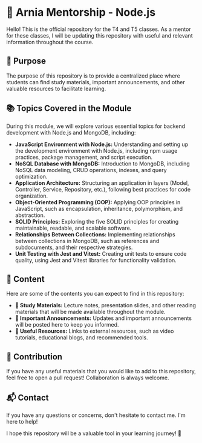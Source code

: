 # 🌟 Arnia Mentorship - Node.js

Hello! This is the official repository for the T4 and T5 classes. As a mentor for these classes, I will be updating this repository with useful and relevant information throughout the course.

## 🎯 Purpose

The purpose of this repository is to provide a centralized place where students can find study materials, important announcements, and other valuable resources to facilitate learning.

## 📚 Topics Covered in the Module

During this module, we will explore various essential topics for backend development with Node.js and MongoDB, including:

- **JavaScript Environment with Node.js:** Understanding and setting up the development environment with Node.js, including npm usage practices, package management, and script execution.
- **NoSQL Database with MongoDB:** Introduction to MongoDB, including NoSQL data modeling, CRUD operations, indexes, and query optimization.
- **Application Architecture:** Structuring an application in layers (Model, Controller, Service, Repository, etc.), following best practices for code organization.
- **Object-Oriented Programming (OOP):** Applying OOP principles in JavaScript, such as encapsulation, inheritance, polymorphism, and abstraction.
- **SOLID Principles:** Exploring the five SOLID principles for creating maintainable, readable, and scalable software.
- **Relationships Between Collections:** Implementing relationships between collections in MongoDB, such as references and subdocuments, and their respective strategies.
- **Unit Testing with Jest and Vitest:** Creating unit tests to ensure code quality, using Jest and Vitest libraries for functionality validation.

## 📂 Content

Here are some of the contents you can expect to find in this repository:

- **📘 Study Materials:** Lecture notes, presentation slides, and other reading materials that will be made available throughout the module.
- **📢 Important Announcements:** Updates and important announcements will be posted here to keep you informed.
- **🔗 Useful Resources:** Links to external resources, such as video tutorials, educational blogs, and recommended tools.

## 🤝 Contribution

If you have any useful materials that you would like to add to this repository, feel free to open a pull request! Collaboration is always welcome.

## 📬 Contact

If you have any questions or concerns, don't hesitate to contact me. I'm here to help!

I hope this repository will be a valuable tool in your learning journey! 🚀
